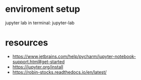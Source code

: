 # enviroment setup
jupyter lab
in terminal: jupyter-lab

# resources 
* https://www.jetbrains.com/help/pycharm/jupyter-notebook-support.html#get-started
* https://jupyter.org/install
* https://robin-stocks.readthedocs.io/en/latest/
